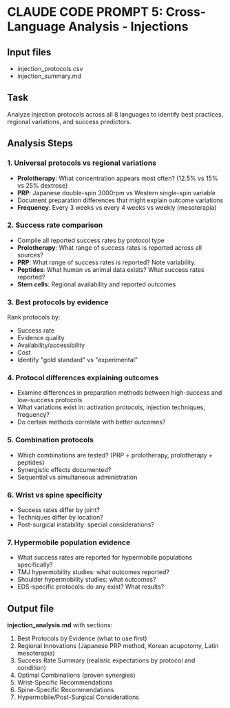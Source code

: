 # CLAUDE CODE PROMPT 5: Cross-Language Analysis - Injections

## Input files
- injection_protocols.csv
- injection_summary.md

## Task
Analyze injection protocols across all 8 languages to identify best practices, regional variations, and success predictors.

## Analysis Steps

### 1. Universal protocols vs regional variations
- **Prolotherapy**: What concentration appears most often? (12.5% vs 15% vs 25% dextrose)
- **PRP**: Japanese double-spin 3000rpm vs Western single-spin variable
- Document preparation differences that might explain outcome variations
- **Frequency**: Every 3 weeks vs every 4 weeks vs weekly (mesoterapia)

### 2. Success rate comparison
- Compile all reported success rates by protocol type
- **Prolotherapy**: What range of success rates is reported across all sources?
- **PRP**: What range of success rates is reported? Note variability.
- **Peptides**: What human vs animal data exists? What success rates reported?
- **Stem cells**: Regional availability and reported outcomes

### 3. Best protocols by evidence
Rank protocols by:
- Success rate
- Evidence quality
- Availability/accessibility
- Cost
- Identify "gold standard" vs "experimental"

### 4. Protocol differences explaining outcomes
- Examine differences in preparation methods between high-success and low-success protocols
- What variations exist in: activation protocols, injection techniques, frequency?
- Do certain methods correlate with better outcomes?

### 5. Combination protocols
- Which combinations are tested? (PRP + prolotherapy, prolotherapy + peptides)
- Synergistic effects documented?
- Sequential vs simultaneous administration

### 6. Wrist vs spine specificity
- Success rates differ by joint?
- Techniques differ by location?
- Post-surgical instability: special considerations?

### 7. Hypermobile population evidence
- What success rates are reported for hypermobile populations specifically?
- TMJ hypermobility studies: what outcomes reported?
- Shoulder hypermobility studies: what outcomes?
- EDS-specific protocols: do any exist? What results?

## Output file
**injection_analysis.md** with sections:
1. Best Protocols by Evidence (what to use first)
2. Regional Innovations (Japanese PRP method, Korean acupotomy, Latin mesoterapia)
3. Success Rate Summary (realistic expectations by protocol and condition)
4. Optimal Combinations (proven synergies)
5. Wrist-Specific Recommendations
6. Spine-Specific Recommendations
7. Hypermobile/Post-Surgical Considerations
